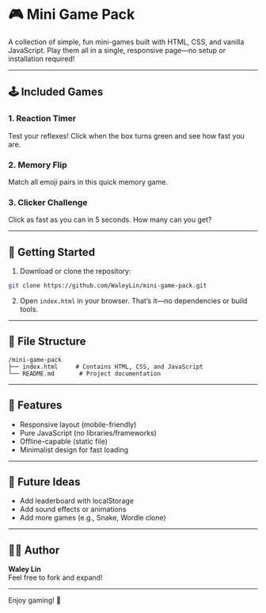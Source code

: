 # 🎮 Mini Game Pack

A collection of simple, fun mini-games built with HTML, CSS, and vanilla JavaScript. Play them all in a single, responsive page—no setup or installation required!

---

## 🕹 Included Games

### 1. Reaction Timer
Test your reflexes! Click when the box turns green and see how fast you are.

### 2. Memory Flip
Match all emoji pairs in this quick memory game.

### 3. Clicker Challenge
Click as fast as you can in 5 seconds. How many can you get?

---

## 🚀 Getting Started

1. Download or clone the repository:
```bash
git clone https://github.com/WaleyLin/mini-game-pack.git
```

2. Open `index.html` in your browser. That’s it—no dependencies or build tools.

---

## 📁 File Structure
```
/mini-game-pack
├── index.html     # Contains HTML, CSS, and JavaScript
└── README.md       # Project documentation
```

---

## 📱 Features

- Responsive layout (mobile-friendly)
- Pure JavaScript (no libraries/frameworks)
- Offline-capable (static file)
- Minimalist design for fast loading

---

## 🧠 Future Ideas

- Add leaderboard with localStorage
- Add sound effects or animations
- Add more games (e.g., Snake, Wordle clone)

---

## 🧑‍💻 Author
**Waley Lin**  
Feel free to fork and expand!

---

Enjoy gaming! 🎉
